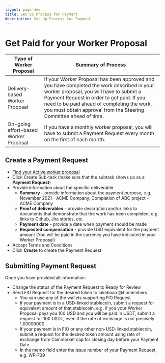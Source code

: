 ```yaml
---
layout: page-dev
title: Set Up Process for Payment
description: Set Up Process for Payment
---
```

# Get Paid for your Worker Proposal
|Type of Worker Proposal|Summary of Process|
|---|---|
|Delivery-based Worker Proposal|If your Worker Proposal has been approved and you have completed the work described in your worker proposal, you will have to submit a Payment Request in order to get paid. If you need to be paid ahead of completing the work, you must obtain approval from the Steering Committee ahead of time.|
|On-going effort-based Worker Proposal|If you have a monthly worker proposal, you will have to submit a Payment Request every month on the first of each month.|

## Create a Payment Request
* [Find your Active worker proposal](https://fioprotocol.atlassian.net/jira/software/c/projects/WP/boards/)
* Click Create Sub-task (make sure that the subtask shows up as a **Payment Request**)
* Provide information about the specific deliverable
    - **Summary** - provide information about the payment purpose, e.g. November 2021 - ACME Company, Completion of ABC project - ACME Company
    - **Proof of deliverables** - provide description and/or links to documents that demonstrate that the work has been completed, e.g. links to Github, Jira stories, etc.
    - **Payment date** - provide a date when payment should be made
    - **Requested compensation** - provide USD equivalent for the payment amount (You will be paid in the currency you have indicated in your Worker Proposal)
* Accept Terms and Conditions
* Click **Create** to create the Payment Request

## Submitting Payment Request
Once you have provided all information:
* Change the status of the Payment Request to Ready for Review
* Send FIO Request for the desired token to lukeboard@fiomembers
    - You can use any of the wallets supporting FIO Request
    - If your payment is in a USD-linked stablecoin, submit a request for equivalent amount of that stablecoin, e.g. if you your Worker Proposal pays you 100 USD and you will be paid in USDT, submit a request for 100 USDT, even if the rate of exchange is not precisely 1.00000000
    - If your payment is in FIO or any other non-USD-linked stablecoin, submit a request for the desired token amount using rate of exchange from Coinmarket cap for closing day before your Payment Date.
    - In the memo field enter the issue number of your Payment Request, e.g. WP-739